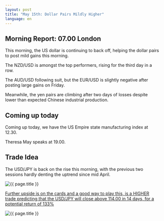 ```yaml
---
layout: post
title: "May 15th: Dollar Pairs Mildly Higher"
language: en
---
```

## Morning Report: 07.00 London

This morning, the US dollar is continuing to back off, helping the dollar pairs to post mild gains this morning. 

The NZD/USD is amongst the top performers, rising for the third day in a row.

The AUD/USD following suit, but the EUR/USD is slightly negative after posting large gains on Friday. 

Meanwhile, the yen pairs are climbing after two days of losses despite lower than expected Chinese industrial production.


## Coming up today

Coming up today, we have the US Empire state manufacturing index at 12.30.

Theresa May speaks at 19.00.


## Trade Idea

The USD/JPY is back on the rise this morning, with the previous two sessions hardly denting the uptrend since mid April.  


<img class="post-image" src="{{ site.url }}/images/2017-05-15_07-50-44.jpg" alt="{{ page.title }}" title="{{ page.title }}">

<a href="%LINK%%?currency=GBP&market=forex&underlying=frxUSDJPY&formname=higherlower&duration_amount=14&duration_units=d&amount=10&amount_type=payout&expiry_type=duration&barrier=114.00" target="_blank">Further upside is on the cards and a good way to play this, is a HIGHER trade predicting that the USD/JPY will close above 114.00 in 14 days, for a potential return of 133%</a>

<img class="post-image" src="{{ site.url }}/images/2017-05-15_07-53-51.jpg" alt="{{ page.title }}" title="{{ page.title }}">